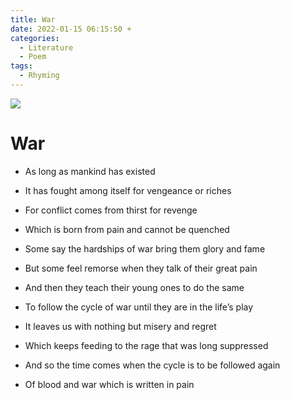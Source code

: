 ```yaml
---
title: War
date: 2022-01-15 06:15:50 +
categories:
  - Literature
  - Poem
tags:
  - Rhyming
---
```


<img src='https://hits.seeyoufarm.com/api/count/incr/badge.svg?url=https%3A%2F%2Fporush264.github.io%2Fposts%2F2022%2F01%2F15%2Fwar%2F&count_bg=%2379C83D&title_bg=%23555555&icon=&icon_color=%23E7E7E7&title=hits&edge_flat=false' align=center><br>


# War

* As long as mankind has existed
* It has fought among itself for vengeance or riches
* For conflict comes from thirst for revenge 
* Which is born from pain and cannot be quenched


* Some say the hardships of war bring them glory and fame
* But some feel remorse when they talk of their great pain
* And then they teach their young ones to do the same 
* To follow the cycle of war until they are in the life’s play


* It leaves us with nothing but misery and regret
* Which keeps feeding to the rage that was long suppressed 
* And so the time comes when the cycle is to be followed again 
* Of blood and war which is written in pain
